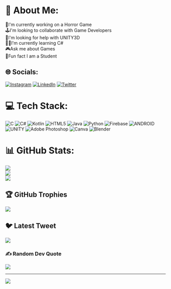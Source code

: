 # 💫 About Me:
🏏I'm currently working on a Horror Game<br>🕹️I'm looking to collaborate with Game Developers<br>🪩I'm looking for help with UNITY3D<br>🧑‍💻I'm currently learning C#<br>🎮Ask me about Games<br>📖Fun fact I am a Student


## 🌐 Socials:
[![Instagram](https://img.shields.io/badge/Instagram-%23E4405F.svg?logo=Instagram&logoColor=white)](https://instagram.com/smartking30) [![LinkedIn](https://img.shields.io/badge/LinkedIn-%230077B5.svg?logo=linkedin&logoColor=white)](https://linkedin.com/in/raja-arumugham-m) [![Twitter](https://img.shields.io/badge/Twitter-%231DA1F2.svg?logo=Twitter&logoColor=white)](https://twitter.com/SMARTKING30) 

# 💻 Tech Stack:
![C](https://img.shields.io/badge/c-%2300599C.svg?style=for-the-badge&logo=c&logoColor=white) ![C#](https://img.shields.io/badge/c%23-%23239120.svg?style=for-the-badge&logo=c-sharp&logoColor=white) ![Kotlin](https://img.shields.io/badge/kotlin-%230095D5.svg?style=for-the-badge&logo=kotlin&logoColor=white) ![HTML5](https://img.shields.io/badge/html5-%23E34F26.svg?style=for-the-badge&logo=html5&logoColor=white) ![Java](https://img.shields.io/badge/java-%23ED8B00.svg?style=for-the-badge&logo=java&logoColor=white) ![Python](https://img.shields.io/badge/python-3670A0?style=for-the-badge&logo=python&logoColor=ffdd54) ![Firebase](https://img.shields.io/badge/firebase-%23039BE5.svg?style=for-the-badge&logo=firebase) ![ANDROID](https://img.shields.io/badge/android-%2320232a.svg?style=for-the-badge&logo=android&logoColor=%a4c639) ![UNITY](https://img.shields.io/badge/Unity-%2320232a.svg?style=for-the-badge&logo=unity&logoColor=white) ![Adobe Photoshop](https://img.shields.io/badge/adobephotoshop-%2331A8FF.svg?style=for-the-badge&logo=adobephotoshop&logoColor=white) ![Canva](https://img.shields.io/badge/Canva-%2300C4CC.svg?style=for-the-badge&logo=Canva&logoColor=white) ![Blender](https://img.shields.io/badge/blender-%23F5792A.svg?style=for-the-badge&logo=blender&logoColor=white)
# 📊 GitHub Stats:
![](https://github-readme-stats.vercel.app/api?username=M-RajaArumugham&theme=dark&hide_border=false&include_all_commits=false&count_private=false)<br/>
![](https://github-readme-streak-stats.herokuapp.com/?user=M-RajaArumugham&theme=dark&hide_border=false)<br/>
![](https://github-readme-stats.vercel.app/api/top-langs/?username=M-RajaArumugham&theme=dark&hide_border=false&include_all_commits=false&count_private=false&layout=compact)

## 🏆 GitHub Trophies
![](https://github-profile-trophy.vercel.app/?username=M-RajaArumugham&theme=radical&no-frame=false&no-bg=true&margin-w=4)

## 🐦 Latest Tweet
[![](https://gtce.itsvg.in/api?username=SMARTKING30)](https://github.com/VishwaGauravIn/github-twitter-card-embed)

### ✍️ Random Dev Quote
![](https://quotes-github-readme.vercel.app/api?type=horizontal&theme=radical)

---
[![](https://visitcount.itsvg.in/api?id=M-RajaArumugham&icon=0&color=0)](https://visitcount.itsvg.in)

<!-- Proudly created with GPRM ( https://gprm.itsvg.in ) -->
